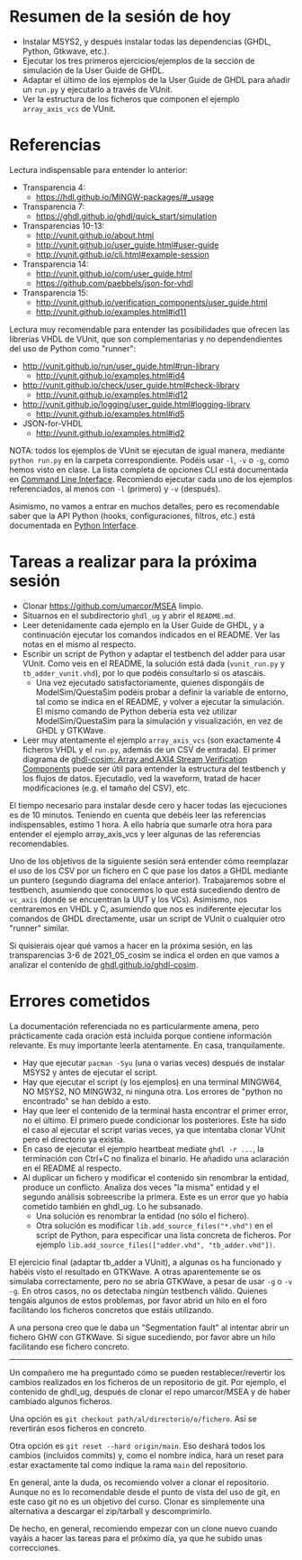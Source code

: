 # Resumen de la sesión de hoy

- Instalar MSYS2, y después instalar todas las dependencias (GHDL, Python, Gtkwave, etc.).
- Ejecutar los tres primeros ejercicios/ejemplos de la sección de simulación de la User Guide de GHDL.
- Adaptar el último de los ejemplos de la User Guide de GHDL para añadir un `run.py` y ejecutarlo a través de VUnit.
- Ver la estructura de los ficheros que componen el ejemplo `array_axis_vcs` de VUnit.

# Referencias

Lectura indispensable para entender lo anterior:

- Transparencia 4:
  - https://hdl.github.io/MINGW-packages/#_usage
- Transparencia 7:
  - https://ghdl.github.io/ghdl/quick_start/simulation
- Transparencias 10-13:
  - http://vunit.github.io/about.html
  - http://vunit.github.io/user_guide.html#user-guide
  - http://vunit.github.io/cli.html#example-session
- Transparencia 14:
  - http://vunit.github.io/com/user_guide.html
  - https://github.com/paebbels/json-for-vhdl
- Transparencia 15:
  - http://vunit.github.io/verification_components/user_guide.html
  - http://vunit.github.io/examples.html#id11

Lectura muy recomendable para entender las posibilidades que ofrecen las librerías VHDL de VUnit, que son complementarias
y no dependendientes del uso de Python como "runner":

- http://vunit.github.io/run/user_guide.html#run-library
  - http://vunit.github.io/examples.html#id4
- http://vunit.github.io/check/user_guide.html#check-library
  - http://vunit.github.io/examples.html#id12
- http://vunit.github.io/logging/user_guide.html#logging-library
  - http://vunit.github.io/examples.html#id5
- JSON-for-VHDL
  - http://vunit.github.io/examples.html#id2

NOTA: todos los ejemplos de VUnit se ejecutan de igual manera, mediante `python run.py` en la carpeta correspondiente.
Podéis usar `-l`, `-v` o `-g`, como hemos visto en clase. La lista completa de opciones CLI está documentada en [Command Line Interface](http://vunit.github.io/cli.html). Recomiendo ejecutar cada uno de los ejemplos referenciados, al menos con `-l` (primero) y `-v` (después).

Asimismo, no vamos a entrar en muchos detalles, pero es recomendable saber que la API Python (hooks, configuraciones, filtros, etc.) está documentada en [Python Interface](http://vunit.github.io/py/ui.html).

# Tareas a realizar para la próxima sesión

- Clonar https://github.com/umarcor/MSEA limpio.
- Situarnos en el subdirectorio `ghdl_ug` y abrir el `README.md`.
- Leer detenidamente cada ejemplo en la User Guide de GHDL, y a continuación ejecutar los comandos indicados en el README. Ver las notas en el mismo al respecto.
- Escribir un script de Python y adaptar el testbench del adder para usar VUnit. Como veis en el README, la solución está dada (`vunit_run.py` y `tb_adder_vunit.vhd`), por lo que podéis consultarlo si os atascáis.
  - Una vez ejecutado satisfactoriamente, quienes dispongáis de ModelSim/QuestaSim podéis probar a definir la variable de entorno, tal como se indica en el README, y volver a ejecutar la simulación. El mismo comando de Python debería esta vez utilizar ModelSim/QuestaSim para la simulación y visualización, en vez de GHDL y GTKWave.
- Leer muy atentamente el ejemplo `array_axis_vcs` (son exactamente 4 ficheros VHDL y el `run.py`, además de un CSV de entrada). El primer diagrama de [ghdl-cosim: Array and AXI4 Stream Verification Components](https://ghdl.github.io/ghdl-cosim/vhpidirect/examples/arrays.html#array-and-axi4-stream-verification-components) puede ser útil para entender la estructura del testbench y los flujos de datos. Ejecutadlo, ved la waveform, tratad de hacer modificaciones (e.g. el tamaño del CSV), etc.

El tiempo necesario para instalar desde cero y hacer todas las ejecuciones es de 10 minutos. Teniendo en cuenta que debéis leer las referencias indispensables, estimo 1 hora. A ello habría que sumarle otra hora para entender el ejemplo array_axis_vcs y leer algunas de las referencias recomendables.

Uno de los objetivos de la siguiente sesión será entender cómo reemplazar el uso de los CSV por un fichero en C que pase los datos a GHDL mediante un puntero (segundo diagrama del enlace anterior). Trabajaremos sobre el testbench, asumiendo que conocemos lo que está sucediendo dentro de `vc_axis` (donde se encuentran la UUT y los VCs).
Asimismo, nos centraremos en VHDL y C, asumiendo que nos es indiferente ejecutar los comandos de GHDL directamente, usar un script de VUnit o cualquier otro "runner" similar.

Si quisierais ojear qué vamos a hacer en la próxima sesión, en las transparencias 3-6 de 2021_05_cosim se indica el orden en que vamos a analizar el contenido de [ghdl.github.io/ghdl-cosim](https://ghdl.github.io/ghdl-cosim/).

# Errores cometidos

La documentación referenciada no es particularmente amena, pero prácticamente cada oración está incluida porque contiene información relevante. Es muy importante leerla atentamente. En casa, tranquilamente.

- Hay que ejecutar `pacman -Syu` (una o varias veces) después de instalar MSYS2 y antes de ejecutar el script.
- Hay que ejecutar el script (y los ejemplos) en una terminal MINGW64, NO MSYS2, NO MINGW32, ni ninguna otra. Los errores de "python no encontrado" se han debido a esto.
- Hay que leer el contenido de la terminal hasta encontrar el primer error, no el último. El primero puede condicionar los posteriores. Este ha sido el caso al ejecutar el script varias veces, ya que intentaba clonar VUnit pero el directorio ya existía.
- En caso de ejecutar el ejemplo heartbeat mediate `ghdl -r ...`, la terminación con Ctrl+C no finaliza el binario. He añadido una aclaración en el README al respecto.
- Al duplicar un fichero y modificar el contenido sin renombrar la entidad, produce un conflicto. Analiza dos veces "la misma" entidad y el segundo análisis sobreescribe la primera. Este es un error que yo había cometido también en ghdl_ug. Lo he subsanado.
  - Una solución es renombrar la entidad (no sólo el fichero).
  - Otra solución es modificar `lib.add_source_files("*.vhd")` en el script de Python, para especificar una lista concreta de ficheros. Por ejemplo `lib.add_source_files(["adder.vhd", "tb_adder.vhd"])`.

El ejercicio final (adaptar tb_adder a VUnit), a algunas os ha funcionado y habéis visto el resultado en GTKWave. A otras aparentemente se os simulaba correctamente, pero no se abría GTKWave, a pesar de usar `-g` o `-v -g`. En otros casos, no os detectaba ningún testbench válido. Quienes tengáis algunos de estos problemas, por favor abrid un hilo en el foro facilitando los ficheros concretos que estáis utilizando.

A una persona creo que le daba un "Segmentation fault" al intentar abrir un fichero GHW con GTKWave. Si sigue sucediendo, por favor abre un hilo facilitando ese fichero concreto.

---

Un compañero me ha preguntado cómo se pueden restablecer/revertir los cambios realizados en los ficheros de un repositorio de git. Por ejemplo, el contenido de ghdl_ug, después de clonar el repo umarcor/MSEA y de haber cambiado algunos ficheros.

Una opción es `git checkout path/al/directorio/o/fichero`. Así se revertirán esos ficheros en concreto.

Otra opción es `git reset --hard origin/main`. Eso deshará todos los cambios (incluidos commits) y, como el nombre indica, hará un reset para estar exactamente tal como indique la rama `main` del repositorio.

En general, ante la duda, os recomiendo volver a clonar el repositorio. Aunque no es lo recomendable desde el punto de vista del uso de git, en este caso git no es un objetivo del curso. Clonar es simplemente una alternativa a descargar el zip/tarball y descomprimirlo.

De hecho, en general, recomiendo empezar con un clone nuevo cuando vayáis a hacer las tareas para el próximo día, ya que he subido unas correcciones.
